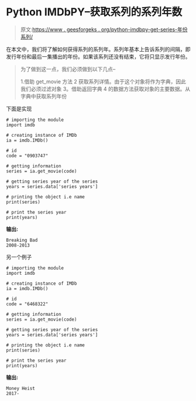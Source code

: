 # Python IMDbPY–获取系列的系列年数

> 原文:[https://www . geesforgeks . org/python-imdbpy-get-series-年份系列/](https://www.geeksforgeeks.org/python-imdbpy-getting-series-years-of-the-series/)

在本文中，我们将了解如何获得系列的系列年。系列年基本上告诉系列的间隔，即发行年份和最后一集播出的年份。如果该系列还没有结束，它将只显示发行年份。

> 为了做到这一点，我们必须做到以下几点–
> 
> 1.借助 get_movie 方法
> 2 获取系列详情。由于这个对象将作为字典，因此我们必须过滤对象
> 3。借助返回字典
> 4 的数据方法获取对象的主要数据。从字典中获取系列年份

下面是实现

```
# importing the module
import imdb

# creating instance of IMDb
ia = imdb.IMDb()

# id
code = "0903747"

# getting information
series = ia.get_movie(code)

# getting series year of the series
years = series.data['series years']

# printing the object i.e name
print(series)

# print the series year
print(years)
```

**输出:**

```
Breaking Bad
2008-2013
```

另一个例子

```
# importing the module
import imdb

# creating instance of IMDb
ia = imdb.IMDb()

# id
code = "6468322"

# getting information
series = ia.get_movie(code)

# getting series year of the series
years = series.data['series years']

# printing the object i.e name
print(series)

# print the series year
print(years)
```

**输出:**

```
Money Heist
2017-
```